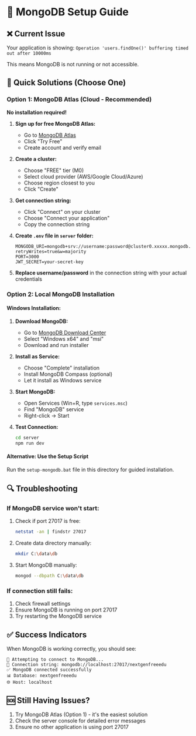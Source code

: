 # 🔧 MongoDB Setup Guide

## ❌ Current Issue
Your application is showing: `Operation 'users.findOne()' buffering timed out after 10000ms`

This means MongoDB is not running or not accessible.

## 🚀 Quick Solutions (Choose One)

### Option 1: MongoDB Atlas (Cloud - Recommended)
**No installation required!**

1. **Sign up for free MongoDB Atlas:**
   - Go to [MongoDB Atlas](https://www.mongodb.com/atlas)
   - Click "Try Free"
   - Create account and verify email

2. **Create a cluster:**
   - Choose "FREE" tier (M0)
   - Select cloud provider (AWS/Google Cloud/Azure)
   - Choose region closest to you
   - Click "Create"

3. **Get connection string:**
   - Click "Connect" on your cluster
   - Choose "Connect your application"
   - Copy the connection string

4. **Create `.env` file in `server` folder:**
   ```env
   MONGODB_URI=mongodb+srv://username:password@cluster0.xxxxx.mongodb.net/nextgenfreeedu?retryWrites=true&w=majority
   PORT=3000
   JWT_SECRET=your-secret-key
   ```

5. **Replace username/password** in the connection string with your actual credentials

### Option 2: Local MongoDB Installation

#### Windows Installation:
1. **Download MongoDB:**
   - Go to [MongoDB Download Center](https://www.mongodb.com/try/download/community)
   - Select "Windows x64" and "msi"
   - Download and run installer

2. **Install as Service:**
   - Choose "Complete" installation
   - Install MongoDB Compass (optional)
   - Let it install as Windows service

3. **Start MongoDB:**
   - Open Services (Win+R, type `services.msc`)
   - Find "MongoDB" service
   - Right-click → Start

4. **Test Connection:**
   ```bash
   cd server
   npm run dev
   ```

#### Alternative: Use the Setup Script
Run the `setup-mongodb.bat` file in this directory for guided installation.

## 🔍 Troubleshooting

### If MongoDB service won't start:
1. Check if port 27017 is free:
   ```bash
   netstat -an | findstr 27017
   ```

2. Create data directory manually:
   ```bash
   mkdir C:\data\db
   ```

3. Start MongoDB manually:
   ```bash
   mongod --dbpath C:\data\db
   ```

### If connection still fails:
1. Check firewall settings
2. Ensure MongoDB is running on port 27017
3. Try restarting the MongoDB service

## ✅ Success Indicators
When MongoDB is working correctly, you should see:
```
🔗 Attempting to connect to MongoDB...
📍 Connection string: mongodb://localhost:27017/nextgenfreeedu
✅ MongoDB connected successfully
📊 Database: nextgenfreeedu
🌐 Host: localhost
```

## 🆘 Still Having Issues?
1. Try MongoDB Atlas (Option 1) - it's the easiest solution
2. Check the server console for detailed error messages
3. Ensure no other application is using port 27017 